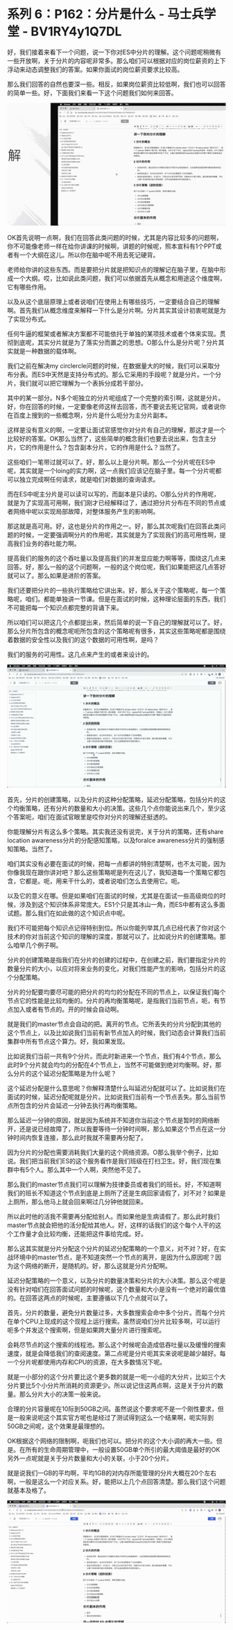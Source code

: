 # 系列 6：P162：分片是什么 - 马士兵学堂 - BV1RY4y1Q7DL

好，我们接着来看下一个问题，说一下你对ES中分片的理解。这个问题呢稍微有一些开放啊，关于分片的内容呢非常多。那么咱们可以根据对应的岗位薪资的上下浮动来动态调整我们的答案。如果你面试的岗位薪资要求比较高。

那么我们回答的自然也要深一些。相反，如果岗位薪资比较低啊，我们也可以回答的简单一些。好，下面我们来看一下这个问题我们如何来回答。



![](img/cff272f9ab3e3a88b4893e4127bb9555_1.png)

OK首先说明一点啊，我们在回答此类问题的时候，尤其是内容比较多的问题啊，你不可能像老师一样在给你讲课的时候啊，讲题的时候呢，照本宣科有1个PPT或者有一个大纲在这儿。所以你在脑中呢不用去死记硬背。

老师给你讲的这些东西。而是要把分片就是把知识点的理解记在脑子里，在脑中形成一个大纲。哎，比如说此类问题，我们可以依据首先从概念和用途这个维度啊，它有哪些作用。

以及从这个底层原理上或者说咱们在使用上有哪些技巧，一定要结合自己的理解啊。首先我们从概念维度来解释一下什么是分片啊。分片其实其设计初衷呢就是为了实现分布式。

任何牛逼的框架或者解决方案都不可能依托于单独的某项技术或者个体来实现。贯彻到底呢，其实分片就是为了落实分而置之的思想。O那么什么是分片呢？分片其实就是一种数据的载体啊。

我们之前在解决my circlercle问题的时候，在数据量大的时候，我们可以采取分布分表。而ES中天然是支持分布式的。那么它采用的手段呢？就是分片。一个分片，我们就可以把它理解为一个表拆分成若干部分。

其中的某一部分。N多个呃独立的分片呢组成了一个完整的索引啊，这就是分片。好，你在回答的时候，一定要像老师这样去回答，而不要说去死记官网，或者说你在百度上搜到的一些概念啊，分片是什么呃分为主分片副本。

这样是没有意义的啊，一定要让面试官感觉你对分片有自己的理解，那这才是一个比较好的答案。OK那么当然了，这些简单的概念我们也要去说出来，包含主分片，它的作用是什么？包含副本分片，它的作用是什么？当然了。

这些咱们一笔带过就可以了。好，那么以上是分片啊。那么一个分片呢在ES中呢，其实就是一个loing的实力啊，这一点我们应该记在脑子里。每一个分片呢都可以独立完成啊任何请求，就是咱们对数据的查询请求。

而在ES中呢主分片是可以读可以写的，而副本是只读的。O那么分片的作用呢，就是为了实现高可用啊，我们刚才已经解释过了，通过把分片分布在不同的节点或者网络中呢以实现局部故障，对整体服务产生的影响啊。

那这就是高可用。好，这也是分片的作用之一。好，那么其次呢我们在回答此类问题的时候，一定要强调啊分片的作用呢，其实就是为了实现我们的高可用性啊，提高我们业务的吞吐能力啊。

提高我们的服务的这个吞吐量以及提高我们的并发显应能力啊等等，围绕这几点来回答。好，那么一般的这个问题啊，一般的这个岗位呢，我们如果能把这几点答好就可以了。那么如果是进阶的答案。

我们还要把分片的一些执行策略给它讲出来。好，那么关于这个策略呢，每一个策略呢，咱们。都能单独讲一节课。但是在面试的时候，这种理论层面的东西，我们不可能把每一个知识点都完整的背诵下来。

所以咱们可以把这几个点都提出来，然后简单的说一下自己的理解就可以了。好，那么分片所包含的概念呢呃所包含的这个策略呢有很多，其实这些策略呢都是围绕着数据的安全性以及我们的这个数据的可用性啊，是吗？

我们的服务的可用性。这几点来产生的或者来设计的。

![](img/cff272f9ab3e3a88b4893e4127bb9555_3.png)

首先，分片的创建策略，以及分片的这种分配策略，延迟分配策略，包括分片的这个均衡策略，还有分片的数量和大小的决策。这些几个点你能说出来几个，至少这个答案呃，咱们在面试官眼里是哎你对分片的理解还挺透的。

你能理解分片有这么多个策略。其实我还没有说完，关于分片的策略，还有share location awareness分片的分配感知策略，以及foralce awareness分片的强制感知策略。当然了。

咱们其实没有必要在面试的时候，把每一点都讲的特别清楚啊，也不太可能，因为你像我现在跟你讲对吧？那么这些策略呢是列在这儿了，我知道每一个策略它都包含，它都是。呃，用来干什么的，或者说咱们怎么去使用它。呃。

以及它的意义在哪。但是如果咱们在面试的时候，尤其是在面试一些高级岗位的时候，涉及到这个知识体系非常庞大。ES1个只是其冰山一角，而ES中都有这么多面试题。那么我们在如此做的这个知识点中呢。

我们不可能把每个知识点记得特别到位。所以你能列举其几点已经代表了你对这个技术的你对当前这个知识的理解的深度，那就可以了。比如说分片的创建策略。那么咱举几个例子啊。

分片的创建策略是指我们在分片的创建的过程中，在创建之前，我们要指定分片的数量分片的大小，以应对将来业务的变化，对我们性能产生的影响，包括分片的这个分配策略。

分片的分配要均要尽可能的把分片的均匀的分配在不同的节点上，以保证我们每个节点它的性能是比较均衡的。分片的再均衡策略呢，是指我们当前节点，呃，有节点加入或者有节点的。开的时候会自动啊。

就是我们的master节点会自动的把。离开的节点。它所丢失的分片分配到其他的这个节点上，以及比如说我们当前有新节点加入的时候，我们动态会计算我们当前集群中所有节点这个算力。好，我如果发现。

比如说我们当前一共有9个分片。而此时新进来一个节点，我们有4个节点，那么此时9个分片就会均匀的分配在4个节点上，当然不可能做到绝对均衡啊。好，那么分片的这个延迟分配策略是为什么呢？

这个延迟分配是什么意思呢？你解释清楚什么叫延迟分配就可以了。比如说我们在面试的时候，延迟分配呢就是分片。比如说我们当前有一个节点丢失。那么当前节点所包含的分片会延迟一分钟去执行再均衡策略。

那么延迟一分钟的原因，就是因为系统并不知道你当前这个节点是暂时的网络断开，还是说已经故障了，所以我要等待一分钟时间啊，那么如果这个节点在这一分钟时间内恢复连接，那么此时我就不需要再分配了。

因为分片的分配也需要消耗我们大量的这个网络资源。O那么我举个例子，比如说。我们把当前我们ES的这个服务看作是我们班级在打扫卫生。好，我们现在集群中有5个人。那么其中一个人啊，突然他不见了。

那么我们的master节点我们可以理解为技律委员或者我们的班长。好，不知道啊我们的班长不知道这个节点到底是上厕所了还是生病回家请假了，对不对？如果是上厕所，那么他马上就会回来啊过几分钟他就回来。

所以此时他的活我不需要再分配给别人。而如果他是生病请假了。那么此时我们master节点就会把他的活分配给其他人。好，这样的话我们的这个每个人干的这个工作量才会比较均衡，还能把这件事给完成。好。

那么这其实就是分片分配这个分片的延迟分配策略的一个意义，对不对？好，在实战环境中的master节点，是不知道突然一个节点的离开，是因为什么原因呢？因为这个网络的断开，是随机的。好，那么这就是分片分配啊。

延迟分配策略的一个意义，以及分片的数量决策和分片的大小决策。那么这个呢是没有针对咱们在回答面试问题的时候呢，这个数量和大小是没有一个绝对的最优值的。在回答这两点的时候呢，主要遵循以下几个点就可以了。

首先，分片的数量，避免分片数量过多，大多数搜索会命中多个分片。而每个分片在单个CPU上现成的这个现程上运行搜索。虽然说咱们分片比较多啊，可以运行呃多个并发这个搜索啊，但是如果跨大量分片进行搜索呢。

会耗尽节点的这个搜索的线程池。那么这个时候呢会造成低吞吐量以及缓慢的搜索速度，就是会降低我们的查阅速度。第二点呢是分片呃其实来说呢是越少越好。每一个分片呢都使用内存和CPU的资源，在大多数情况下呢。

就是一小部分的这个分片要比这个更多数的就是一呃一小组的大分片，比如三个大分片要比5个小分片所消耗的资源更少。所以说记住这两点啊，这是关于分片的数量。那么分片大小的决策一般来说。

合理的分片容量呢在10际到50GB之间。虽然说这个要求呢不是一个刚性要求，但是一般来说呃这个其实官方呢也是经过了测试得到这么一个结果啊，呃实际到50GB之间呢，这个效果是最理想的。

OK根据这个网络的限制啊，呃我们也可以。把分片的这个大小调的再大一些。但是。在所有的生命周期管理中，一般设置50GB单个所引的最大阈值是最好的OK另外一点呢就是关于分片数量和大小的关联，小于20个分片。

就是说我们一GB的平均啊，平均1GB的对内存所能管理的分片大概在20个左右啊，一般是这么一个对应关系。好，能把以上几个点回答清楚。那么我们这个问题就基本及格了。



![](img/cff272f9ab3e3a88b4893e4127bb9555_5.png)